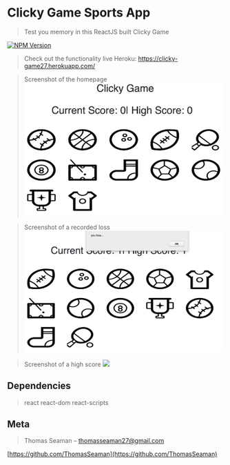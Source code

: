 # Clicky Game Sports App
> Test you memory in this ReactJS built Clicky Game 

[![NPM Version][npm-image]][npm-url]

> Check out the functionality live Heroku: https://clicky-game27.herokuapp.com/

> Screenshot of the homepage
![](./public/images/clickygamehome.png)

> Screenshot of a recorded loss
![](./public/images/clickygamelost.png)

> Screenshot of a high score
![](./public/images/clickygamescore.png)

## Dependencies

> react
> react-dom
> react-scripts

## Meta

> Thomas Seaman – thomasseaman27@gmail.com

[https://github.com/ThomasSeaman](https://github.com/ThomasSeaman)

<!-- Markdown link & img dfn's -->
[npm-image]: https://img.shields.io/npm/v/datadog-metrics.svg?style=flat-square
[npm-url]: https://npmjs.org/package/datadog-metrics
[npm-downloads]: https://img.shields.io/npm/dm/datadog-metrics.svg?style=flat-square